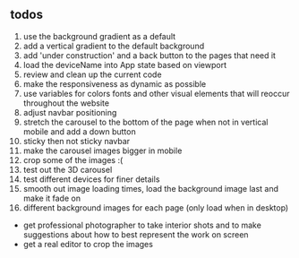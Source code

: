 ## todos
1. use the background gradient as a default
1. add a vertical gradient to the default background
1. add 'under construction' and a back button to the pages that need it
1. load the deviceName into App state based on viewport
1. review and clean up the current code
1. make the responsiveness as dynamic as possible
1. use variables for colors fonts and other visual elements that will reoccur throughout the website
1. adjust navbar positioning
1. stretch the carousel to the bottom of the page when not in vertical mobile and add a down button
1. sticky then not sticky navbar
1. make the carousel images bigger in mobile
1. crop some of the images :(
1. test out the 3D carousel
1. test different devices for finer details
1. smooth out image loading times, load the background image last and make it fade on
1. different background images for each page (only load when in desktop)

- get professional photographer to take interior shots and to make suggestions about how to best represent the work on screen
- get a real editor to crop the images